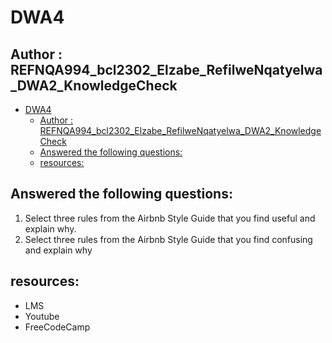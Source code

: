 # DWA4

## Author : REFNQA994_bcl2302_Elzabe_RefilweNqatyelwa_DWA2_KnowledgeCheck

- [DWA4](#dwa4)
  - [Author : REFNQA994\_bcl2302\_Elzabe\_RefilweNqatyelwa\_DWA2\_KnowledgeCheck](#author--refnqa994_bcl2302_elzabe_refilwenqatyelwa_dwa2_knowledgecheck)
  - [Answered the following questions:](#answered-the-following-questions)
  - [resources:](#resources)


## Answered the following questions:

1. Select three rules from the Airbnb Style Guide that you find useful and explain why.
2. Select three rules from the Airbnb Style Guide that you find confusing and explain why


## resources:  

- LMS
- Youtube
- FreeCodeCamp
